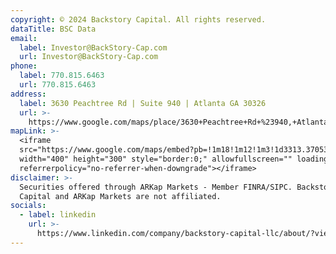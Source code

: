 ```yaml
---
copyright: © 2024 Backstory Capital. All rights reserved.
dataTitle: BSC Data
email:
  label: Investor@BackStory-Cap.com
  url: Investor@BackStory-Cap.com
phone:
  label: 770.815.6463
  url: 770.815.6463
address:
  label: 3630 Peachtree Rd | Suite 940 | Atlanta GA 30326
  url: >-
    https://www.google.com/maps/place/3630+Peachtree+Rd+%23940,+Atlanta,+GA+30342
mapLink: >-
  <iframe
  src="https://www.google.com/maps/embed?pb=!1m18!1m12!1m3!1d3313.370531505851!2d-84.3583364!3d33.8543405!2m3!1f0!2f0!3f0!3m2!1i1024!2i768!4f13.1!3m3!1m2!1s0x88f50f53c9d3677b%3A0x8dd4925ccd5ec805!2s3630%20Peachtree%20Rd%20%23940%2C%20Atlanta%2C%20GA%2030342!5e0!3m2!1sen!2sus!4v1746547788072!5m2!1sen!2sus"
  width="400" height="300" style="border:0;" allowfullscreen="" loading="lazy"
  referrerpolicy="no-referrer-when-downgrade"></iframe>
disclaimer: >-
  Securities offered through ARKap Markets - Member FINRA/SIPC. Backstory
  Capital and ARKap Markets are not affiliated.
socials:
  - label: linkedin
    url: >-
      https://www.linkedin.com/company/backstory-capital-llc/about/?viewAsMember=true
---
```


